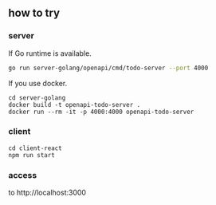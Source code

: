 ## how to try

### server
If Go runtime is available.
```sh
go run server-golang/openapi/cmd/todo-server --port 4000
```

If you use docker.
```
cd server-golang
docker build -t openapi-todo-server .
docker run --rm -it -p 4000:4000 openapi-todo-server
```

### client
```
cd client-react
npm run start
```

### access
to http://localhost:3000
